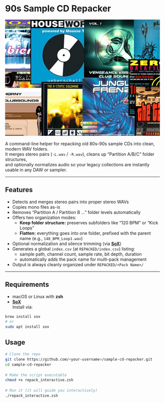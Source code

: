 # 90s Sample CD Repacker

![Project Cover](cover.jpg)

A command-line helper for repacking old 80s–90s sample CDs into clean, modern WAV folders.  
It merges stereo pairs (`-L.wav` / `-R.wav`), cleans up “Partition A/B/C” folder structures,  
and optionally normalizes audio so your legacy collections are instantly usable in any DAW or sampler.

---

## Features

- Detects and merges stereo pairs into proper stereo WAVs  
- Copies mono files as-is  
- Removes “Partition A / Partition B …” folder levels automatically  
- Offers two organization modes:
  - **Keep folder structure:** preserves subfolders like “120 BPM” or “Kick Loops”  
  - **Flatten:** everything goes into one folder, prefixed with the parent name (e.g., `140_BPM_Loop1.wav`)
- Optional normalization and silence trimming (via [**SoX**](http://sox.sourceforge.net/))  
- Generates a global `index.csv` (at `REPACKED/index.csv`) listing:
  - sample path, channel count, sample rate, bit depth, duration  
  - automatically adds the pack name for multi-pack management  
- Output is always cleanly organized under `REPACKED/<Pack Name>/`

---

## Requirements

- macOS or Linux with **zsh**
- [**SoX**](http://sox.sourceforge.net/)  
Install via:
```bash
brew install sox
# or
sudo apt install sox
```

## Usage
```bash
# Clone the repo
git clone https://github.com/<your-username>/sample-cd-repacker.git
cd sample-cd-repacker

# Make the script executable
chmod +x repack_interactive.zsh

# Run it (it will guide you interactively)
./repack_interactive.zsh
```